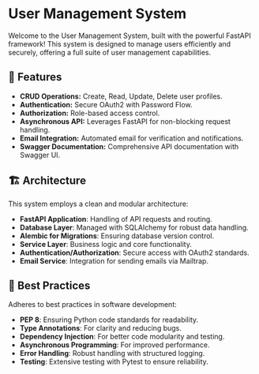 # User Management System

Welcome to the User Management System, built with the powerful FastAPI framework! This system is designed to manage users efficiently and securely, offering a full suite of user management capabilities.

## 🚀 Features

- **CRUD Operations:** Create, Read, Update, Delete user profiles.
- **Authentication:** Secure OAuth2 with Password Flow.
- **Authorization:** Role-based access control.
- **Asynchronous API:** Leverages FastAPI for non-blocking request handling.
- **Email Integration:** Automated email for verification and notifications.
- **Swagger Documentation:** Comprehensive API documentation with Swagger UI.

## 🏗️ Architecture

This system employs a clean and modular architecture:

- **FastAPI Application**: Handling of API requests and routing.
- **Database Layer**: Managed with SQLAlchemy for robust data handling.
- **Alembic for Migrations**: Ensuring database version control.
- **Service Layer**: Business logic and core functionality.
- **Authentication/Authorization**: Secure access with OAuth2 standards.
- **Email Service**: Integration for sending emails via Mailtrap.

## 📐 Best Practices

Adheres to best practices in software development:

- **PEP 8**: Ensuring Python code standards for readability.
- **Type Annotations**: For clarity and reducing bugs.
- **Dependency Injection**: For better code modularity and testing.
- **Asynchronous Programming**: For improved performance.
- **Error Handling**: Robust handling with structured logging.
- **Testing**: Extensive testing with Pytest to ensure reliability.

